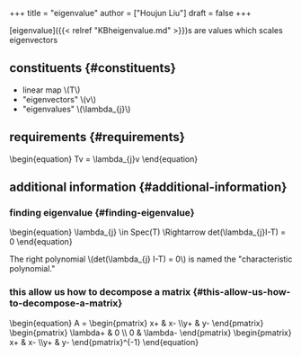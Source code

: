 +++
title = "eigenvalue"
author = ["Houjun Liu"]
draft = false
+++

[eigenvalue]({{< relref "KBheigenvalue.md" >}})s are values which scales eigenvectors


## constituents {#constituents}

-   linear map \\(T\\)
-   "eigenvectors" \\(v\\)
-   "eigenvalues" \\(\lambda\_{j}\\)


## requirements {#requirements}

\begin{equation}
Tv = \lambda\_{j}v
\end{equation}


## additional information {#additional-information}


### finding eigenvalue {#finding-eigenvalue}

\begin{equation}
\lambda\_{j} \in Spec(T) \Rightarrow det(\lambda\_{j}I-T) = 0
\end{equation}

The right polynomial \\(det(\lambda\_{j} I-T) = 0\\) is named the "characteristic polynomial."


### this allow us how to decompose a matrix {#this-allow-us-how-to-decompose-a-matrix}

\begin{equation}
A = \begin{pmatrix}
x+ & x- \\\y+ & y-
\end{pmatrix} \begin{pmatrix}
\lambda+ & 0 \\\ 0 & \lambda-
\end{pmatrix} \begin{pmatrix}
x+ & x- \\\y+ & y-
\end{pmatrix}^{-1}
\end{equation}